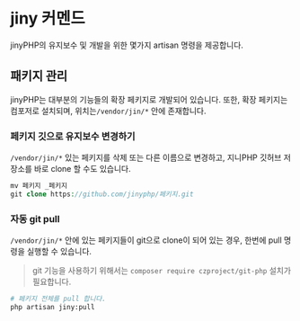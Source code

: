 # jiny 커멘드
jinyPHP의 유지보수 및 개발을 위한 몇가지 artisan 명령을 제공합니다.

## 패키지 관리
jinyPHP는 대부분의 기능들의 확장 페키지로 개발되어 있습니다. 또한, 확장 페키지는 컴포저로 설치되며, 위치는`/vendor/jin/*` 안에 존재합니다. 

### 페키지 깃으로 유지보수 변경하기
`/vendor/jin/*` 있는 페키지를 삭제 또는 다른 이름으로 변경하고, 지니PHP 깃허브 저장소를 바로 clone 할 수도 있습니다.

```php
mv 페키지 _페키지
git clone https://github.com/jinyphp/페키지.git
```

### 자동 git pull
`/vendor/jin/*` 안에 있는 페키지들이 git으로 clone이 되어 있는 경우, 한번에 pull 명령을 실행할 수 있습니다.
> git 기능을 사용하기 위해서는 `composer require czproject/git-php` 설치가 필요합니다.

```bash
# 페키지 전체를 pull 합니다.
php artisan jiny:pull
```
